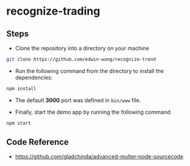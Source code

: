 # recognize-trading

## Steps
- Clone the repository into a directory on your machine
```sh
git clone https://github.com/edwin-wang/recognize-trend
```

- Run the following command from the directory to install the dependencies:

```sh
npm install
```

- The default **3000** port was defined in `bin/www` file.

- Finally, start the demo app by running the following command:

```sh
npm start
```

## Code Reference
- https://github.com/gladchinda/advanced-multer-node-sourcecode

